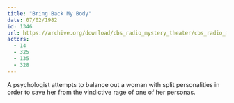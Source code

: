 ```yaml
---
title: "Bring Back My Body"
date: 07/02/1982
id: 1346
url: https://archive.org/download/cbs_radio_mystery_theater/cbs_radio_mystery_theater-1301-1350.zip/cbs_radio_mystery_theater-1301-1350%2Fcbsrmt_1346_bring_back_my_body.mp3
actors:
  - 14
  - 325
  - 135
  - 328
---
```

A psychologist attempts to balance out a woman with split personalities in order to save her from the vindictive rage of one of her personas.